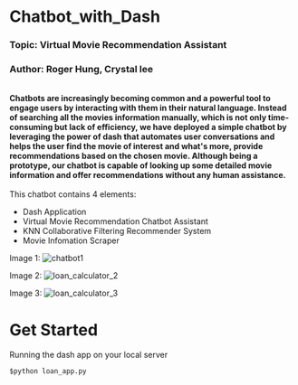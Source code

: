# Chatbot_with_Dash
### Topic: Virtual Movie Recommendation Assistant 
### Author: Roger Hung, Crystal lee
<br >
<strong>Chatbots are increasingly becoming common and a powerful tool to engage users by interacting with them in their natural language. Instead of searching all the movies information manually, which is not only time-consuming but lack of efficiency, we have deployed a simple chatbot by leveraging the power of dash that automates user conversations and helps the user find the movie of interest and what's more, provide recommendations based on the chosen movie. Although being a prototype, our chatbot is capable of looking up some detailed movie information and offer recommendations without any human assistance.</strong> <br >

<br >
This chatbot contains 4 elements:

- Dash Application 
- Virtual Movie Recommendation Chatbot Assistant
- KNN Collaborative Filtering Recommender System 
- Movie Infomation Scraper 


Image 1:
![chatbot1](images/loan_calculator_1.png)

Image 2:
![loan_calculator_2](images/loan_calculator_2.png)

Image 3:
![loan_calculator_3](images/loan_calculator_3.png)


# Get Started

Running the dash app on your local server

```cmd
$python loan_app.py
```




